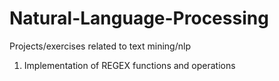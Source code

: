 # Natural-Language-Processing
Projects/exercises related  to text mining/nlp

1. Implementation of REGEX functions and operations

